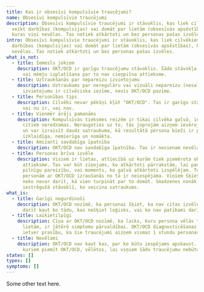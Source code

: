 ```yaml
---
title: Kas ir obsesīvi kompulsīvie traucējumi?
name: Obsesīvi kompulsīvie traucējumi
description: Obsesīvi kompulsīvie traucējumi ir stāvoklis, kas liek cilvēkiem
  veikt darbības (kompulsijas) vai domāt par lietām (obsesīvās apsēstības),
  kuras viņi nevēlas. Tas notiek atkārtoti un bez personas pašas izvēles.
intro: Obsesīvi kompulsīvie traucējumi ir stāvoklis, kas liek cilvēkiem veikt
  darbības (kompulsijas) vai domāt par lietām (obsesīvās apsēstības), kuras viņi
  nevēlas. Tas notiek atkārtoti un bez personas pašas izvēles.
what_is_not:
  - title: Iemesls jokiem
    description: OKT/OCD ir garīgu traucējumu stāvoklis. Šāda stāvokļa izjokošana
      vai mēmju izplatīšana par to nav cieņpilna attieksme.
  - title: Uztraukšanās par nepareizu izvietojumu
    description: Uztraukums par neregulāru vai vizuāli nepareizu (nesalāgotu)
      izvietojumu ir cilvēciska iezīme, nevis OKT/OCD pazīme.
  - title: Personības tips
    description: Cilvēki nevar pēkšņi kļūt "OKT/OCD". Tas ir garīgs stāvoklis – tas
      vai nu ir, vai nav.
  - title: Vienmēr ārēji pamanāms
    description: Kompulsīvās tieksmes reizēm ir tikai cilvēka galvā, iespējams,
      citiem neredzamas. Neraugoties uz to, tās joprojām aizņem ievērojamu laiku
      un var izraisīt daudz satraukuma, kā rezultātā persona bieži ir pastāvīgi
      izklaidīga, nemierīga un nomākta.
  - title: Amizanti savdabīga īpatnība
    description: OKT/OCD nav savdabīga īpatnība. Tas ir nevienam nevēlams garīgs stāvoklis.
  - title: Personas brīva izvēle
    description: Visiem ir lietas, attiecībā uz kurām tiek piemērota obsesīva
      attieksme. Tas var būt ziņojums, ko atkārtoti pārrakstām, lai panāktu
      pilnīgu pareizību, vai moments, ko galvā atkārtoti izspēlējam. Tomēr
      personām ar OKT/OCD izraušanās no tā ir neiespējama. Viņiem šķiet, ka viņi
      neko nevar darīt, kā vien turpināt par to domāt. Smadzenes nonāk
      iestrēgušā stāvoklī, ko veicina satraukums.
what_is:
  - title: Garīgi nogurdinoši
    description: OKT/OCD nozīmē, ka personai šķiet, ka nav citas izvēles, kā vien
      darīt kaut ko tādu, kas nešķiet loģisks, vai ko nav patīkami darīt.
  - title: Laikietilpīgi
    description: Cīņa ar OKT/OCD nozīmē, ka laiks, kuru persona vēlās tērēt citām
      lietām, ir jātērē simptomu pārvaldībai. OKT/OCD diagnosticēšanas kritēriji
      ietver prasību, ka šie traucējumi aizņem vismaz 1 stundu personas dienā.
  - title: Nevēlami
    description: OKT/OCD nav kaut kas, par ko būtu iespējams apskaust. Visi tie,
      kuriem piemīt OKT/OCD, vēlētos, lai viņiem šādu traucējumu nebūtu.
states: []
types: []
symptoms: []
---
```


Some other text here.
